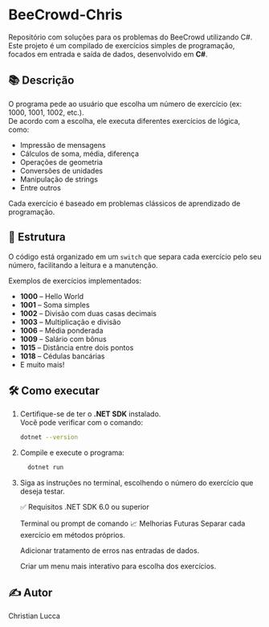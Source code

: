 # BeeCrowd-Chris
Repositório com soluções para os problemas do BeeCrowd utilizando C#.
Este projeto é um compilado de exercícios simples de programação, focados em entrada e saída de dados, desenvolvido em **C#**.

## 📚 Descrição

O programa pede ao usuário que escolha um número de exercício (ex: 1000, 1001, 1002, etc.).  
De acordo com a escolha, ele executa diferentes exercícios de lógica, como:

- Impressão de mensagens
- Cálculos de soma, média, diferença
- Operações de geometria
- Conversões de unidades
- Manipulação de strings
- Entre outros

Cada exercício é baseado em problemas clássicos de aprendizado de programação.

## 📂 Estrutura

O código está organizado em um `switch` que separa cada exercício pelo seu número, facilitando a leitura e a manutenção.

Exemplos de exercícios implementados:
- **1000** – Hello World
- **1001** – Soma simples
- **1002** – Divisão com duas casas decimais
- **1003** – Multiplicação e divisão
- **1006** – Média ponderada
- **1009** – Salário com bônus
- **1015** – Distância entre dois pontos
- **1018** – Cédulas bancárias
- E muito mais!

## 🛠️ Como executar

1. Certifique-se de ter o **.NET SDK** instalado.  
   Você pode verificar com o comando:
   ```bash
   dotnet --version
2. Compile e execute o programa:

    ```bash
      dotnet run
3. Siga as instruções no terminal, escolhendo o número do exercício que deseja testar.

    ✅ Requisitos
    .NET SDK 6.0 ou superior

   Terminal ou prompt de comando
   📈 Melhorias Futuras
   Separar cada exercício em métodos próprios.

   Adicionar tratamento de erros nas entradas de dados.

   Criar um menu mais interativo para escolha dos exercícios.

## ✍️ Autor
   Christian Lucca
